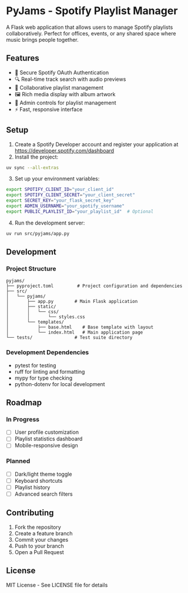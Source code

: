 # PyJams - Spotify Playlist Manager

A Flask web application that allows users to manage Spotify playlists collaboratively. Perfect for offices, events, or any shared space where music brings people together.

## Features

- 🔐 Secure Spotify OAuth Authentication
- 🔍 Real-time track search with audio previews
- 🎵 Collaborative playlist management
- 🖼️ Rich media display with album artwork
- 👥 Admin controls for playlist management
- ⚡ Fast, responsive interface

## Setup

1. Create a Spotify Developer account and register your application at https://developer.spotify.com/dashboard
2. Install the project:

```bash
uv sync --all-extras
```

3. Set up your environment variables:

```bash
export SPOTIFY_CLIENT_ID="your_client_id"
export SPOTIFY_CLIENT_SECRET="your_client_secret"
export SECRET_KEY="your_flask_secret_key"
export ADMIN_USERNAME="your_spotify_username"
export PUBLIC_PLAYLIST_ID="your_playlist_id"  # Optional
```

4. Run the development server:

```bash
uv run src/pyjams/app.py
```

## Development

### Project Structure

```
pyjams/
├── pyproject.toml         # Project configuration and dependencies
├── src/
│   └── pyjams/
│       ├── app.py        # Main Flask application
│       ├── static/
│       │   └── css/
│       │       └── styles.css
│       └── templates/
│           ├── base.html    # Base template with layout
│           └── index.html   # Main application page
└── tests/                # Test suite directory
```

### Development Dependencies

- pytest for testing
- ruff for linting and formatting
- mypy for type checking
- python-dotenv for local development

## Roadmap

### In Progress

- [ ] User profile customization
- [ ] Playlist statistics dashboard
- [ ] Mobile-responsive design

### Planned

- [ ] Dark/light theme toggle
- [ ] Keyboard shortcuts
- [ ] Playlist history
- [ ] Advanced search filters

## Contributing

1. Fork the repository
2. Create a feature branch
3. Commit your changes
4. Push to your branch
5. Open a Pull Request

## License

MIT License - See LICENSE file for details

